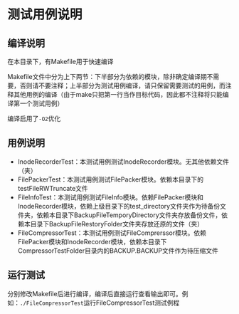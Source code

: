 # 测试用例说明

## 编译说明

在本目录下，有Makefile用于快速编译

Makefile文件中分为上下两节：下半部分为依赖的模块，除非确定编译期不需要，否则请不要注释；上半部分为测试用例编译，请只保留需要测试的用例，而注释其他用例的编译（由于make只把第一行当作目标代码，因此都不注释将只能编译第一个测试用例）

编译启用了`-O2`优化

## 用例说明

* InodeRecorderTest：本测试用例测试InodeRecorder模块。无其他依赖文件（夹）
* FilePackerTest：本测试用例测试FilePacker模块。依赖本目录下的testFileRWTruncate文件
* FileInfoTest：本测试用例测试FileInfo模块。依赖FilePacker模块和InodeRecorder模块，依赖上级目录下的test_directory文件夹作为待备份文件夹，依赖本目录下BackupFileTemporyDirectory文件夹存放备份文件，依赖本目录下BackupFileRestoryFolder文件夹存放还原的文件（夹）
* FileCompressorTest：本测试用例测试FileComprerssor模块。依赖FilePacker模块和InodeRecorder模块，依赖本目录下CompressorTestFolder目录内的BACKUP.BACKUP文件作为待压缩文件

## 运行测试

分别修改Makefile后进行编译，编译后直接运行查看输出即可。例如：`./FileCompressorTest`运行FileCompressorTest测试例程